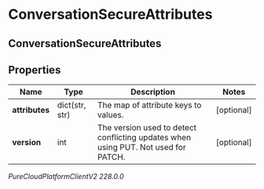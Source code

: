# ConversationSecureAttributes

## ConversationSecureAttributes

## Properties

|Name | Type | Description | Notes|
|------------ | ------------- | ------------- | -------------|
| **attributes** | dict(str, str) | The map of attribute keys to values. | [optional] |
| **version** | int | The version used to detect conflicting updates when using PUT. Not used for PATCH. | [optional] |



_PureCloudPlatformClientV2 228.0.0_
